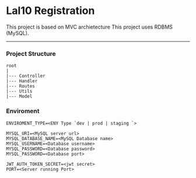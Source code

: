 # Lal10 Registration
This project is based on MVC archietecture 
This project uses RDBMS (MySQL).

-------------
### Project Structure
```
root
|
|--- Controller
|--- Handler
|--- Routes
|--- Utils 
|--- Model 
````
### Enviroment
```
ENVIROMENT_TYPE=<ENY Type `dev | prod | staging `>

MYSQL_URI=<MySQL server url>
MYSQL_DATABASE_NAME=<MySQL Database name>
MYSQL_USERNAME=<Database username>
MYSQL_PASSWORD=<Database password>
MYSQL_PASSWORD=<Database port>

JWT_AUTH_TOKEN_SECRET=<jwt secret>
PORT=<Server running Port>
````
